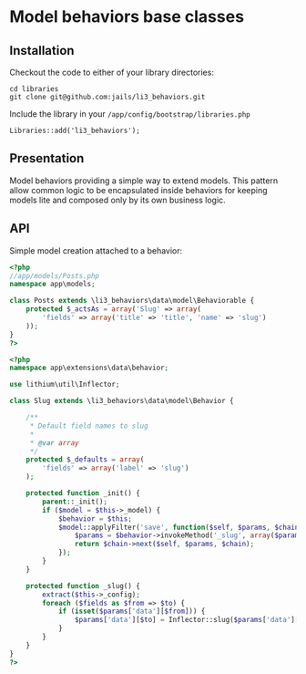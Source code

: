 # Model behaviors base classes

## Installation

Checkout the code to either of your library directories:

```
cd libraries
git clone git@github.com:jails/li3_behaviors.git
```

Include the library in your `/app/config/bootstrap/libraries.php`

```
Libraries::add('li3_behaviors');
```

## Presentation

Model behaviors providing a simple way to extend models. This pattern allow common logic to be encapsulated inside behaviors for keeping models lite and composed only by its own business logic.

## API

Simple model creation attached to a behavior:

```php
<?php
//app/models/Posts.php
namespace app\models;

class Posts extends \li3_behaviors\data\model\Behaviorable {
    protected $_actsAs = array('Slug' => array(
		'fields' => array('title' => 'title', 'name' => 'slug')
	));
}
?>
```

```php
<?php
namespace app\extensions\data\behavior;

use lithium\util\Inflector;

class Slug extends \li3_behaviors\data\model\Behavior {

	/**
	 * Default field names to slug
	 *
	 * @var array
	 */
	protected $_defaults = array(
		'fields' => array('label' => 'slug')
	);

	protected function _init() {
		parent::_init();
		if ($model = $this->_model) {
			$behavior = $this;
			$model::applyFilter('save', function($self, $params, $chain) use ($behavior) {
				$params = $behavior->invokeMethod('_slug', array($params));
				return $chain->next($self, $params, $chain);
			});
		}
	}

	protected function _slug() {
		extract($this->_config);
		foreach ($fields as $from => $to) {
			if (isset($params['data'][$from])) {
				$params['data'][$to] = Inflector::slug($params['data'][$from]);
			}
		}
	}
}
?>
```
